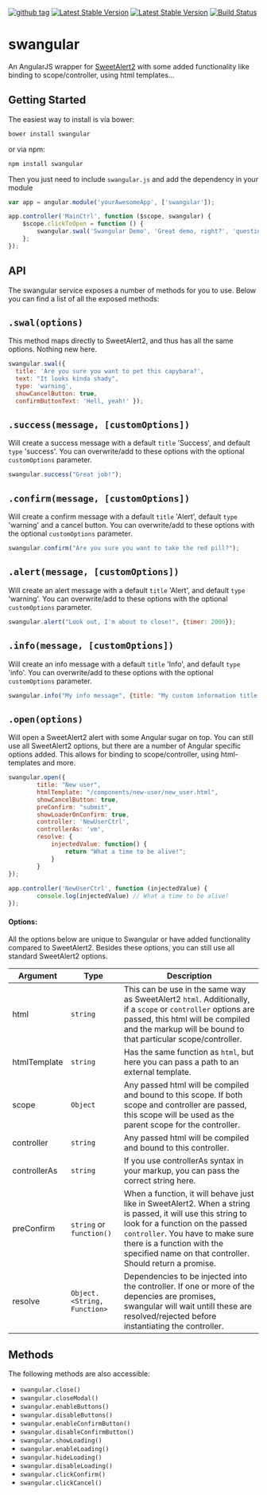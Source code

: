 [![github tag](https://img.shields.io/github/tag/skeymeulen/swangular.svg?style=flat-square)](https://github.com/skeymeulen/swangular/tags)
[![Latest Stable Version](https://img.shields.io/bower/v/swangular.svg?style=flat-square)](http://bower.io/search/?q=swangular)
[![Latest Stable Version](https://img.shields.io/npm/v/swangular.svg?style=flat-square)](https://www.npmjs.com/package/swangular)
[![Build Status](https://travis-ci.org/skeymeulen/swangular.svg?branch=master)](https://travis-ci.org/skeymeulen/swangular)

swangular
======

An AngularJS wrapper for [SweetAlert2](https://github.com/limonte/sweetalert2) with some added functionality like binding to scope/controller, using html templates...

Getting Started
-------

The easiest way to install is via bower:

```sh
bower install swangular
```

or via npm:

```sh
npm install swangular
```

Then you just need to include ``swangular.js`` and add the dependency in your module

```javascript
var app = angular.module('yourAwesomeApp', ['swangular']);

app.controller('MainCtrl', function ($scope, swangular) {
    $scope.clickToOpen = function () {
        swangular.swal('Swangular Demo', 'Great demo, right?', 'question')
    };
});
```

API
-------

The swangular service exposes a number of methods for you to use. Below you can find a list of all the exposed methods:

``.swal(options)``
-------

This method maps directly to SweetAlert2, and thus has all the same options. Nothing new here.

```javascript
swangular.swal({   
  title: 'Are you sure you want to pet this capybara?',
  text: "It looks kinda shady",
  type: 'warning',
  showCancelButton: true,
  confirmButtonText: 'Hell, yeah!' });
```

``.success(message, [customOptions])``
-------

Will create a success message with a default `title` 'Success', and default `type` 'success'. You can overwrite/add to these options with the optional `customOptions` parameter.

```javascript
swangular.success("Great job!");
```

``.confirm(message, [customOptions])``
-------

Will create a confirm message with a default `title` 'Alert', default `type` 'warning' and a cancel button. You can overwrite/add to these options with the optional `customOptions` parameter.

```javascript
swangular.confirm("Are you sure you want to take the red pill?");
```

``.alert(message, [customOptions])``
-------

Will create an alert message with a default `title` 'Alert', and default `type` 'warning'. You can overwrite/add to these options with the optional `customOptions` parameter.

```javascript
swangular.alert("Look out, I'm about to close!", {timer: 2000});
```

``.info(message, [customOptions])``
-------

Will create an info message with a default `title` 'Info', and default `type` 'info'. You can overwrite/add to these options with the optional `customOptions` parameter.

```javascript
swangular.info("My info message", {title: "My custom information title!"});
```

``.open(options)``
-------

Will open a SweetAlert2 alert with some Angular sugar on top. You can still use all SweetAlert2 options, but there are a number of Angular specific options added. This allows for binding to scope/controller, using html-templates and more.

```javascript
swangular.open({
        title: "New user",
        htmlTemplate: "/components/new-user/new_user.html",
        showCancelButton: true,
        preConfirm: "submit",
        showLoaderOnConfirm: true,
        controller: 'NewUserCtrl',
        controllerAs: 'vm',
        resolve: {
            injectedValue: function() {
                return "What a time to be alive!";
            }
        }
});
    
app.controller('NewUserCtrl', function (injectedValue) {
        console.log(injectedValue) // What a time to be alive!
});
```

#### Options:

All the options below are unique to Swangular or have added functionality compared to SweetAlert2. Besides these options, you can still use all standard SweetAlert2 options.

| Argument         | Type    | Description
| ---------------- | ------- | ------------- 
| html             | `string`| This can be use in the same way as SweetAlert2 `html`. Additionally, if a `scope` or `controller` options are passed, this html will be compiled and the markup will be bound to that particular scope/controller.
| htmlTemplate     | `string`| Has the same function as `html`, but here you can pass a path to an external template.
| scope            | `Object`| Any passed html will be compiled and bound to this scope. If both scope and controller are passed, this scope will be used as the parent scope for the controller.
| controller       | `string`| Any passed html will be compiled and bound to this controller.
| controllerAs     | `string`| If you use controllerAs syntax in your markup, you can pass the correct string here.
| preConfirm       | `string` or `function()`| When a function, it will behave just like in SweetAlert2. When a string is passed, it will use this string to look for a function on the passed `controller`. You have to make sure there is a function with the specified name on that controller. Should return a promise.
| resolve       | `Object.<String, Function>`| Dependencies to be injected into the controller. If one or more of the depencies are promises, swangular will wait untill these are resolved/rejected before instantiating the controller.

Methods
-------

The following methods are also accessible:
* ``swangular.close()``
* ``swangular.closeModal()``
* ``swangular.enableButtons()``
* ``swangular.disableButtons()``
* ``swangular.enableConfirmButton()``
* ``swangular.disableConfirmButton()``
* ``swangular.showLoading()``
* ``swangular.enableLoading()``
* ``swangular.hideLoading()``
* ``swangular.disableLoading()``
* ``swangular.clickConfirm()``
* ``swangular.clickCancel()``
